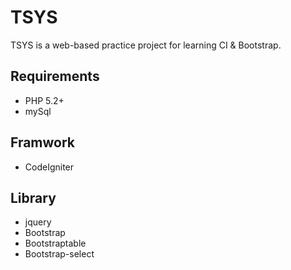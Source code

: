 TSYS
==============
TSYS is a web-based practice project for learning CI & Bootstrap.

Requirements
--------------
- PHP 5.2+
- mySql

Framwork
--------------
- CodeIgniter	

Library
--------------
- jquery
- Bootstrap
- Bootstraptable
- Bootstrap-select

	

